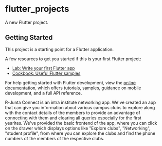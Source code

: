 # flutter_projects

A new Flutter project.

## Getting Started

This project is a starting point for a Flutter application.

A few resources to get you started if this is your first Flutter project:

- [Lab: Write your first Flutter app](https://docs.flutter.dev/get-started/codelab)
- [Cookbook: Useful Flutter samples](https://docs.flutter.dev/cookbook)

For help getting started with Flutter development, view the
[online documentation](https://docs.flutter.dev/), which offers tutorials,
samples, guidance on mobile development, and a full API reference.

R-Junta Connect is an intra institute networking app. We've created an app that can give you information about various campus clubs to explore along with the contact details of the members to provide an advantage of connecting with them and clearing all queries especially for the first yearites.
We've provided the basic frontend of the app, where you can click on the drawer which displays options like "Explore clubs", "Networking", "student profile", from where you can explore the clubs and find the phone numbers of the members of the respective clubs.
